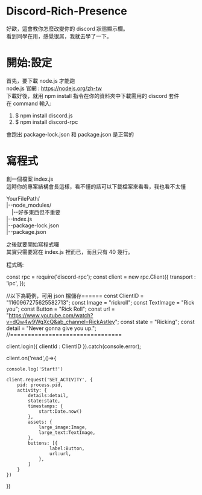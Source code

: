 # Discord-Rich-Presence
好歐，這會教你怎麼改變你的 discord 狀態顯示欄。  
看到同學在用，感覺很屌，我就去學了一下。  
# 開始:設定
首先，要下載 node.js 才能跑  
node.js 官網 : https://nodejs.org/zh-tw  
下載好後，就用 npm install 指令在你的資料夾中下載需用的 discord 套件  
在 command 輸入:  
1. $ npm install discord.js  
2. $ npm install discord-rpc  

會跑出 package-lock.json 和 package.json 是正常的  

# 寫程式
創一個檔案 index.js  
這時你的專案結構會長這樣，看不懂的話可以下載檔案來看看，我也看不太懂  

YourFilePath/  
|--node_modules/  
&emsp;|--好多東西但不重要  
|--index.js  
|--package-lock.json  
|--package.json  

之後就要開始寫程式囉  
其實只需要寫在 index.js 裡而已，而且只有 40 幾行。  

程式碼:

const rpc = require('discord-rpc');
const client = new rpc.Client({
    transport : 'ipc',
});

//以下為範例，可用 json 檔儲存======
const ClientID = "1160967275625582713";
const Image = "rickroll";
const TextImage = "Rick you";
const Button = "Rick Roll";
const url = "https://www.youtube.com/watch?v=dQw4w9WgXcQ&ab_channel=RickAstley";
const state = "Ricking";
const detail = "Never gonna give you up.";
//================================

client.login({
    clientId : ClientID
}).catch(console.error);

client.on('read',()=>{

    console.log('Start!')

    client.request('SET_ACTIVITY', {
        pid: process.pid,
        activity: {
            details:detail,
            state:state,
            timestamps: {
                start:Date.now()
            },
            assets: {
                large_image:Image,
                large_text:TextImage,
            },
            buttons: [{
                    label:Button,
                    url:url,
                },
            ]
        }
    })
})
 

